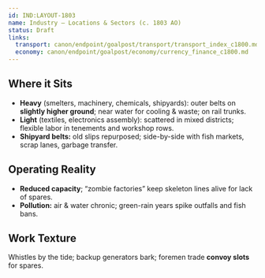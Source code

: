 ```yaml
---
id: IND:LAYOUT-1803
name: Industry — Locations & Sectors (c. 1803 AO)
status: Draft
links:
  transport: canon/endpoint/goalpost/transport/transport_index_c1800.md
  economy: canon/endpoint/goalpost/economy/currency_finance_c1800.md
---
```


## Where it Sits
- **Heavy** (smelters, machinery, chemicals, shipyards): outer belts on **slightly higher ground**; near water for cooling & waste; on rail trunks.
- **Light** (textiles, electronics assembly): scattered in mixed districts; flexible labor in tenements and workshop rows.
- **Shipyard belts:** old slips repurposed; side-by-side with fish markets, scrap lanes, garbage transfer.

## Operating Reality
- **Reduced capacity**; “zombie factories” keep skeleton lines alive for lack of spares.
- **Pollution:** air & water chronic; green-rain years spike outfalls and fish bans.

## Work Texture
Whistles by the tide; backup generators bark; foremen trade **convoy slots** for spares.
